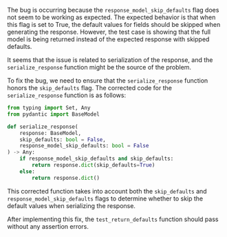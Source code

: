 The bug is occurring because the `response_model_skip_defaults` flag does not seem to be working as expected. The expected behavior is that when this flag is set to True, the default values for fields should be skipped when generating the response. However, the test case is showing that the full model is being returned instead of the expected response with skipped defaults.

It seems that the issue is related to serialization of the response, and the `serialize_response` function might be the source of the problem.

To fix the bug, we need to ensure that the `serialize_response` function honors the `skip_defaults` flag. The corrected code for the `serialize_response` function is as follows:

```python
from typing import Set, Any
from pydantic import BaseModel

def serialize_response(
    response: BaseModel,
    skip_defaults: bool = False,
    response_model_skip_defaults: bool = False
) -> Any:
    if response_model_skip_defaults and skip_defaults:
        return response.dict(skip_defaults=True)
    else:
        return response.dict()
```

This corrected function takes into account both the `skip_defaults` and `response_model_skip_defaults` flags to determine whether to skip the default values when serializing the response.

After implementing this fix, the `test_return_defaults` function should pass without any assertion errors.